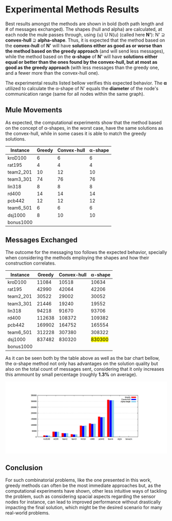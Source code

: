 # Experimental Methods Results
Best results amongst the methods are shown in bold (both path length and # of messages exchanged). The shapes (hull and alpha) are calculated, at each node the mule passes through, using {u} U N(u) (called here **N'**): N' <span>&#x2287;</span> **convex-hull** <span>&#x2287;</span> **alpha-shape**. Thus, it is expected that the method based on the **convex-hull** of **N'** will have **solutions either as good as or worse than the method based on the greedy approach** (and will send less messages), while the method based on the  **<span>&#x3B1;</span>-shape** of **N'** will have **solutions either equal or better than the ones found by the convex-hull, but at most as good as the greedy approach** (with less messages than the greedy one, and a fewer more than the convex-hull one). 

The experimental results listed bellow verifies this expected behavior. The **<span>&#x3B1;</span>** utilized to calculate the <span>&#x3B1;</span>-shape of N' equals the **diameter** of the node's communication range (same for all nodes within the same graph).

## Mule Movements

As expected, the computational experiments show that the method based on the concept of <span>&#x3B1;</span>-shapes, in the worst case, have the same solutions as the convex-hull, while in some cases it is able to match the greedy solutions.

 Instance  | Greedy | Convex-hull | <span>&#x3B1;</span>-shape
--------------- | --------------- | ---------------| ---------------
kroD100 | 6 | 6 | 6
rat195 | 4 |  4  |  4 
team2_201 | 10 | 12 | 10 
team3_301 | 74 | 76 | 76 
lin318 | 8 |  8 | 8 
rd400 | 14  | 14 | 14
pcb442 | 12 | 12 | 12
team6_501 | 6 | 6 | 6
dsj1000 | 8 | 10  | 10  
bonus1000 |   |   |  

## Messages Exchanged

The outcome for the messaging too follows the expected behavior, specially when considering the methods employing the shapes and how their construction correlates.

Instance  | Greedy | Convex-hull | <span>&#x3B1;</span>-shape
--------------- | --------------- | ---------------| ---------------
kroD100 | 11084 | 10518 | 10634
rat195 | 42990 | 42064 |42206
team2_201 |  30522 | 29002 | 30052
team3_301 |  21446 | 19240 | 19552
lin318 |  94218 |  91670 | 93706
rd400| 112638 | 108372 |109382
pcb442 | 169902 | 164752 | 165554
team6_501 | 312228 | 307380 | 308322
dsj1000 | 837482 | 830320 |<mark>830300</mark>  
bonus1000 |   |   |  

As it can be seen both by the table above as well as the bar chart bellow, the <span>&#x3B1;</span>-shape method not only has advantages on the solution quality but also on the total count of messages sent, considering that it only increases this ammount by small percentage (roughly **1.3%** on average).

![](https://github.com/Willian-Girao/locally_sensitive_dmsp/blob/master/misc/plots/exchanged_msgs.png)

## Conclusion

For such combinatorial problems, like the one presented in this work, greedy methods can often be the most immediate approaches but, as the computational experiments have shown, other less intuitive ways of tackling the problem, such as considering spacial aspects regarding the sensor nodes for instance, can lead to improved performance without drastically impacting the final solution, which might be the desired scenario for many real-world problems.
